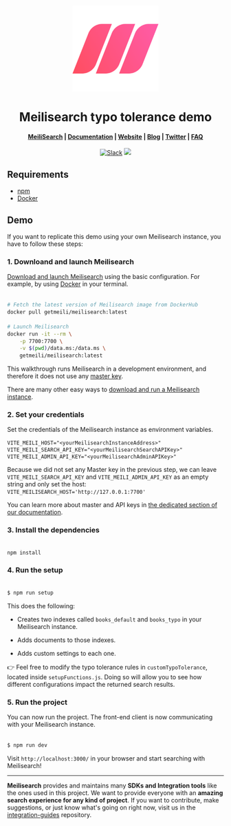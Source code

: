 <p align="center">
  <img src="https://raw.githubusercontent.com/meilisearch/integration-guides/master/assets/logos/logo.svg" alt="Meilisearch" width="200" height="200" />
</p>
<h1 align="center">Meilisearch typo tolerance demo</h1>

<h4 align="center">
  <a href="https://github.com/meilisearch/MeiliSearch">MeiliSearch</a> |
  <a href="https://docs.meilisearch.com">Documentation</a> |
  <a href="https://www.meilisearch.com">Website</a> |
  <a href="https://blog.meilisearch.com">Blog</a> |
  <a href="https://twitter.com/meilisearch">Twitter</a> |
  <a href="https://docs.meilisearch.com/faq">FAQ</a>
</h4>

<p align="center">
  <a href="https://slack.meilisearch.com"><img src="https://img.shields.io/badge/slack-Meilisearch-blue.svg?logo=slack" alt="Slack"></a>
  <a href="https://github.com/meilisearch/MeiliSearch/discussions" alt="Discussions"><img src="https://img.shields.io/badge/github-discussions-red" /></a>
</p>

## Requirements

 - [npm](https://www.npmjs.com/get-npm)
 - [Docker](https://docs.docker.com/get-docker/)

## Demo

If you want to replicate this demo using your own Meilisearch instance, you have to follow these steps:

  
### 1. Downloand and launch Meilisearch

[Download and launch Meilisearch](https://docs.meilisearch.com/learn/getting_started/quick_start.html) using the basic configuration. For example, by using [Docker](https://docs.docker.com/get-docker/) in your terminal.

```bash

# Fetch the latest version of Meilisearch image from DockerHub
docker pull getmeili/meilisearch:latest

# Launch Meilisearch
docker run -it --rm \
    -p 7700:7700 \
    -v $(pwd)/data.ms:/data.ms \
    getmeili/meilisearch:latest
```

This walkthrough runs Meilisearch in a development environment, and therefore it does not use any [master key](https://docs.meilisearch.com/learn/security/master_api_keys.html#protecting-a-meilisearch-instance).

There are many other easy ways to [download and run a Meilisearch instance](https://docs.meilisearch.com/learn/getting_started/quick_start.html#download-and-launch).


### 2. Set your credentials

Set the credentials of the Meilisearch instance as environment variables. 
```
VITE_MEILI_HOST="<yourMeilisearchInstanceAddress>"
VITE_MEILI_SEARCH_API_KEY="<yourMeilisearchSearchAPIKey>"
VITE_MEILI_ADMIN_API_KEY="<yourMeilisearchAdminAPIKey>"
```
Because we did not set any Master key in the previous step, we can leave `VITE_MEILI_SEARCH_API_KEY` and `VITE_MEILI_ADMIN_API_KEY` as an empty string and only set the host: 
`VITE_MEILISEARCH_HOST='http://127.0.0.1:7700'`

You can learn more about master and API keys in [the dedicated section of our documentation](https://docs.meilisearch.com/learn/security/master_api_keys.html).

### 3. Install the dependencies

```bash

npm install

```

### 4. Run the setup

```bash

$ npm run setup

```

This does the following:

- Creates two indexes called `books_default` and `books_typo` in your Meilisearch instance.

- Adds documents to those indexes.
- Adds custom settings to each one.

👉 Feel free to modify the typo tolerance rules in `customTypoTolerance`, located inside `setupFunctions.js`. Doing so will allow you to see how different configurations impact the returned search results.

### 5. Run the project

You can now run the project. The front-end client is now communicating with your Meilisearch instance.

```bash

$ npm run dev

```

 Visit `http://localhost:3000/` in your browser and start searching with Meilisearch!

<hr>

**Meilisearch** provides and maintains many **SDKs and Integration tools** like the ones used in this project. We want to provide everyone with an **amazing search experience for any kind of project**. If you want to contribute, make suggestions, or just know what's going on right now, visit us in the [integration-guides](https://github.com/meilisearch/integration-guides) repository.
